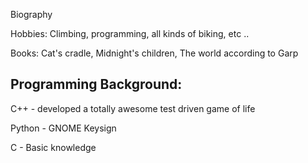 Biography

Hobbies: Climbing, programming, all kinds of biking, etc ..

Books: Cat's cradle, Midnight's children, The world according to Garp

Programming Background:
-----------------------

C++ - developed a totally awesome test driven game of life

Python - GNOME Keysign

C - Basic knowledge

